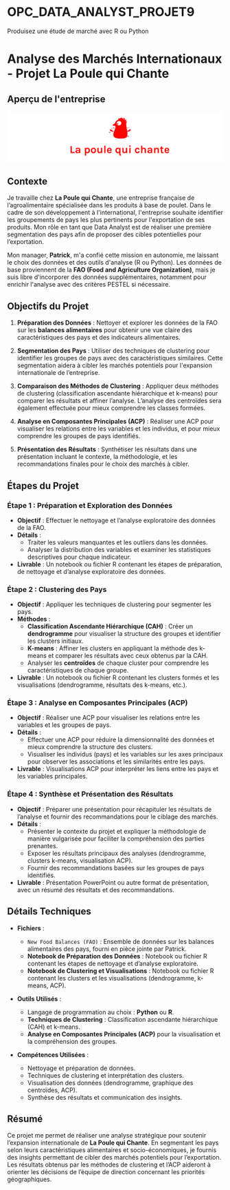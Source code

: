# OPC_DATA_ANALYST_PROJET9
Produisez une étude de marché avec R ou Python

# Analyse des Marchés Internationaux - Projet La Poule qui Chante

## Aperçu de l'entreprise

![Aperçu du site web](images/DA_projet9.PNG)

## Contexte

Je travaille chez **La Poule qui Chante**, une entreprise française de l’agroalimentaire spécialisée dans les produits à base de poulet. Dans le cadre de son développement à l'international, l'entreprise souhaite identifier les groupements de pays les plus pertinents pour l'exportation de ses produits. Mon rôle en tant que Data Analyst est de réaliser une première segmentation des pays afin de proposer des cibles potentielles pour l’exportation.

Mon manager, **Patrick**, m'a confié cette mission en autonomie, me laissant le choix des données et des outils d'analyse (R ou Python). Les données de base proviennent de la **FAO (Food and Agriculture Organization)**, mais je suis libre d'incorporer des données supplémentaires, notamment pour enrichir l'analyse avec des critères PESTEL si nécessaire.

## Objectifs du Projet

1. **Préparation des Données** : Nettoyer et explorer les données de la FAO sur les **balances alimentaires** pour obtenir une vue claire des caractéristiques des pays et des indicateurs alimentaires.
   
2. **Segmentation des Pays** : Utiliser des techniques de clustering pour identifier les groupes de pays avec des caractéristiques similaires. Cette segmentation aidera à cibler les marchés potentiels pour l'expansion internationale de l’entreprise.

3. **Comparaison des Méthodes de Clustering** : Appliquer deux méthodes de clustering (classification ascendante hiérarchique et k-means) pour comparer les résultats et affiner l’analyse. L’analyse des centroïdes sera également effectuée pour mieux comprendre les classes formées.

4. **Analyse en Composantes Principales (ACP)** : Réaliser une ACP pour visualiser les relations entre les variables et les individus, et pour mieux comprendre les groupes de pays identifiés.

5. **Présentation des Résultats** : Synthétiser les résultats dans une présentation incluant le contexte, la méthodologie, et les recommandations finales pour le choix des marchés à cibler.

## Étapes du Projet

### Étape 1 : Préparation et Exploration des Données

- **Objectif** : Effectuer le nettoyage et l’analyse exploratoire des données de la FAO.
- **Détails** :
  - Traiter les valeurs manquantes et les outliers dans les données.
  - Analyser la distribution des variables et examiner les statistiques descriptives pour chaque indicateur.
- **Livrable** : Un notebook ou fichier R contenant les étapes de préparation, de nettoyage et d’analyse exploratoire des données.

### Étape 2 : Clustering des Pays

- **Objectif** : Appliquer les techniques de clustering pour segmenter les pays.
- **Méthodes** :
  - **Classification Ascendante Hiérarchique (CAH)** : Créer un **dendrogramme** pour visualiser la structure des groupes et identifier les clusters initiaux.
  - **K-means** : Affiner les clusters en appliquant la méthode des k-means et comparer les résultats avec ceux obtenus par la CAH.
  - Analyser les **centroïdes** de chaque cluster pour comprendre les caractéristiques de chaque groupe.
- **Livrable** : Un notebook ou fichier R contenant les clusters formés et les visualisations (dendrogramme, résultats des k-means, etc.).

### Étape 3 : Analyse en Composantes Principales (ACP)

- **Objectif** : Réaliser une ACP pour visualiser les relations entre les variables et les groupes de pays.
- **Détails** :
  - Effectuer une ACP pour réduire la dimensionnalité des données et mieux comprendre la structure des clusters.
  - Visualiser les individus (pays) et les variables sur les axes principaux pour observer les associations et les similarités entre les pays.
- **Livrable** : Visualisations ACP pour interpréter les liens entre les pays et les variables principales.

### Étape 4 : Synthèse et Présentation des Résultats

- **Objectif** : Préparer une présentation pour récapituler les résultats de l’analyse et fournir des recommandations pour le ciblage des marchés.
- **Détails** :
  - Présenter le contexte du projet et expliquer la méthodologie de manière vulgarisée pour faciliter la compréhension des parties prenantes.
  - Exposer les résultats principaux des analyses (dendrogramme, clusters k-means, visualisation ACP).
  - Fournir des recommandations basées sur les groupes de pays identifiés.
- **Livrable** : Présentation PowerPoint ou autre format de présentation, avec un résumé des résultats et des recommandations.

## Détails Techniques

- **Fichiers** :
  - `New Food Balances (FAO)` : Ensemble de données sur les balances alimentaires des pays, fourni en pièce jointe par Patrick.
  - **Notebook de Préparation des Données** : Notebook ou fichier R contenant les étapes de nettoyage et d’analyse exploratoire.
  - **Notebook de Clustering et Visualisations** : Notebook ou fichier R contenant les clusters et les visualisations (dendrogramme, k-means, ACP).

- **Outils Utilisés** :
  - Langage de programmation au choix : **Python** ou **R**.
  - **Techniques de Clustering** : Classification ascendante hiérarchique (CAH) et k-means.
  - **Analyse en Composantes Principales (ACP)** pour la visualisation et la compréhension des groupes.

- **Compétences Utilisées** :
  - Nettoyage et préparation de données.
  - Techniques de clustering et interprétation des clusters.
  - Visualisation des données (dendrogramme, graphique des centroïdes, ACP).
  - Synthèse des résultats et communication des insights.

## Résumé

Ce projet me permet de réaliser une analyse stratégique pour soutenir l’expansion internationale de **La Poule qui Chante**. En segmentant les pays selon leurs caractéristiques alimentaires et socio-économiques, je fournis des insights permettant de cibler des marchés potentiels pour l’exportation. Les résultats obtenus par les méthodes de clustering et l’ACP aideront à orienter les décisions de l’équipe de direction concernant les priorités géographiques.

